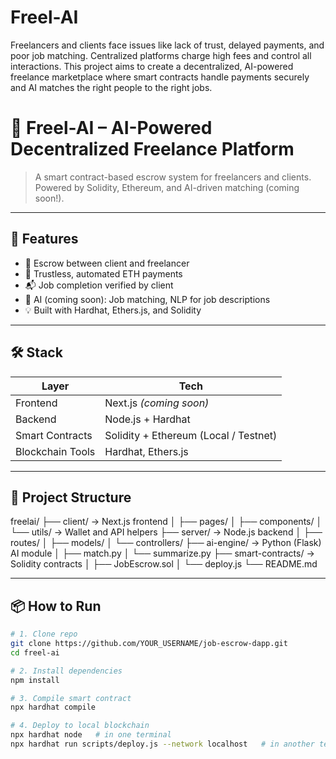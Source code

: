 # Freel-AI
Freelancers and clients face issues like lack of trust, delayed payments, and poor job matching. Centralized platforms charge high fees and control all interactions. This project aims to create a decentralized, AI-powered freelance marketplace where smart contracts handle payments securely and AI matches the right people to the right jobs.

# 🔐 Freel-AI – AI-Powered Decentralized Freelance Platform

> A smart contract-based escrow system for freelancers and clients. Powered by Solidity, Ethereum, and AI-driven matching (coming soon!).

---

## 🚀 Features

- 🤝 Escrow between client and freelancer
- 🔐 Trustless, automated ETH payments
- 📬 Job completion verified by client
- 🧠 AI (coming soon): Job matching, NLP for job descriptions
- 💡 Built with Hardhat, Ethers.js, and Solidity

---

## 🛠️ Stack

| Layer     | Tech                             |
|-----------|----------------------------------|
| Frontend  | Next.js *(coming soon)*          |
| Backend   | Node.js + Hardhat                |
| Smart Contracts | Solidity + Ethereum (Local / Testnet) |
| Blockchain Tools | Hardhat, Ethers.js        |

---

## 📂 Project Structure

freelai/
├── client/              → Next.js frontend
│   ├── pages/
│   ├── components/
│   └── utils/           → Wallet and API helpers
├── server/              → Node.js backend
│   ├── routes/
│   ├── models/
│   └── controllers/
├── ai-engine/           → Python (Flask) AI module
│   ├── match.py
│   └── summarize.py
├── smart-contracts/     → Solidity contracts
│   ├── JobEscrow.sol
│   └── deploy.js
└── README.md


---

## 📦 How to Run

```bash
# 1. Clone repo
git clone https://github.com/YOUR_USERNAME/job-escrow-dapp.git
cd freel-ai

# 2. Install dependencies
npm install

# 3. Compile smart contract
npx hardhat compile

# 4. Deploy to local blockchain
npx hardhat node   # in one terminal
npx hardhat run scripts/deploy.js --network localhost   # in another terminal

